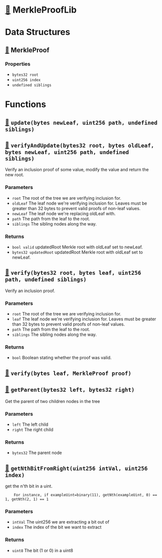 # [🔗](contracts/lib/merkle/MerkleProofLib.sol#L5) MerkleProofLib

# Data Structures

## [🔗](contracts/lib/merkle/MerkleProofLib.sol#L6) MerkleProof

### Properties

- `bytes32 root`
- `uint256 index`
- `undefined siblings`

# Functions

## [🔗](contracts/lib/merkle/MerkleProofLib.sol#L12) `update(bytes newLeaf, uint256 path, undefined siblings)`

## [🔗](contracts/lib/merkle/MerkleProofLib.sol#L27) `verifyAndUpdate(bytes32 root, bytes oldLeaf, bytes newLeaf, uint256 path, undefined siblings)`

Verify an inclusion proof of some value, modify the value and return the new root.

### Parameters

- `root` The root of the tree we are verifying inclusion for.
- `oldLeaf` The leaf node we're verifying inclusion for. Leaves must be
  greater than 32 bytes to prevent valid proofs of non-leaf values.
- `newLeaf` The leaf node we're replacing oldLeaf with.
- `path` The path from the leaf to the root.
- `siblings` The sibling nodes along the way.

### Returns

- `bool valid` updatedRoot Merkle root with oldLeaf set to newLeaf.
- `bytes32 updatedRoot` updatedRoot Merkle root with oldLeaf set to newLeaf.

## [🔗](contracts/lib/merkle/MerkleProofLib.sol#L70) `verify(bytes32 root, bytes leaf, uint256 path, undefined siblings)`

Verify an inclusion proof.

### Parameters

- `root` The root of the tree we are verifying inclusion for.
- `leaf` The leaf node we're verifying inclusion for. Leaves must be
  greater than 32 bytes to prevent valid proofs of non-leaf values.
- `path` The path from the leaf to the root.
- `siblings` The sibling nodes along the way.

### Returns

- `bool` Boolean stating whether the proof was valid.

## [🔗](contracts/lib/merkle/MerkleProofLib.sol#L103) `verify(bytes leaf, MerkleProof proof)`

## [🔗](contracts/lib/merkle/MerkleProofLib.sol#L109) `getParent(bytes32 left, bytes32 right)`

Get the parent of two children nodes in the tree

### Parameters

- `left` The left child
- `right` The right child

### Returns

- `bytes32` The parent node

## [🔗](contracts/lib/merkle/MerkleProofLib.sol#L121) `getNthBitFromRight(uint256 intVal, uint256 index)`

get the n'th bit in a uint.

        For instance, if exampleUint=binary(11), getNth(exampleUint, 0) == 1, getNth(2, 1) == 1

### Parameters

- `intVal` The uint256 we are extracting a bit out of
- `index` The index of the bit we want to extract

### Returns

- `uint8` The bit (1 or 0) in a uint8
